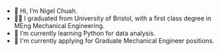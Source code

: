- 👋 Hi, I’m Nigel Chuah.
- 👨‍🎓 I graduated from University of Bristol, with a first class degree in MEng Mechanical Engineering.
- 🌱 I’m currently learning Python for data analysis.
- 🔭 I'm currently applying for Graduate Mechanical Engineer positions.

<!--
**nigelchuah/nigelchuah** is a ✨ _special_ ✨ repository because its `README.md` (this file) appears on your GitHub profile.

Here are some ideas to get you started:

- 🔭 I’m currently working on ...
- 🌱 I’m currently learning ...
- 👯 I’m looking to collaborate on ...
- 🤔 I’m looking for help with ...
- 💬 Ask me about ...
- 📫 How to reach me: ...
- 😄 Pronouns: ...
- ⚡ Fun fact: ...
-->
